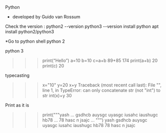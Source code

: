 ﻿Python 

- developed by Guido van Rossum

Check the version :
python2 --version 
python3 --version
 install python  apt install python2/python3

*Go to python shell 
python 2


python 3
>>>print(“Hello”)
>>> a=10
>>> b=10
>>> c=a+b
>>> 89+85
174
>>> print(a+b)
20
>>> print(c)
20

typecasting 

>>> x="10"
>>> y=20
>>> x+y
Traceback (most recent call last):
  File "<stdin>", line 1, in <module>
TypeError: can only concatenate str (not "int") to str
>>> int(x)+y
30

Print as it is 

>>> print("""yash
... gsdhcb auysgc uyasgc iusahc iaushugc hb78
... 78    hasc n jsajc
... """)
yash
gsdhcb auysgc uyasgc iusahc iaushugc hb78
78    hasc n jsajc

>>> 


